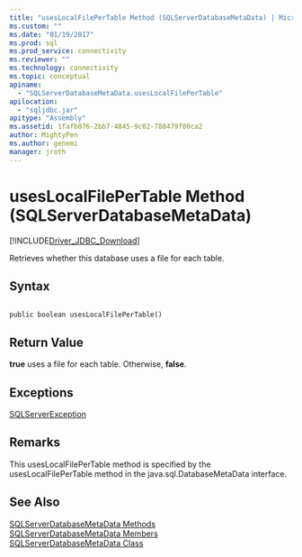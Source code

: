 ```yaml
---
title: "usesLocalFilePerTable Method (SQLServerDatabaseMetaData) | Microsoft Docs"
ms.custom: ""
ms.date: "01/19/2017"
ms.prod: sql
ms.prod_service: connectivity
ms.reviewer: ""
ms.technology: connectivity
ms.topic: conceptual
apiname: 
  - "SQLServerDatabaseMetaData.usesLocalFilePerTable"
apilocation: 
  - "sqljdbc.jar"
apitype: "Assembly"
ms.assetid: 1fafb076-2bb7-4845-9c02-788479f00ca2
author: MightyPen
ms.author: genemi
manager: jroth
---
```

# usesLocalFilePerTable Method (SQLServerDatabaseMetaData)
[!INCLUDE[Driver_JDBC_Download](../../../includes/driver_jdbc_download.md)]

  Retrieves whether this database uses a file for each table.  
  
## Syntax  
  
```  
  
public boolean usesLocalFilePerTable()  
```  
  
## Return Value  
 **true** uses a file for each table. Otherwise, **false**.  
  
## Exceptions  
 [SQLServerException](../../../connect/jdbc/reference/sqlserverexception-class.md)  
  
## Remarks  
 This usesLocalFilePerTable method is specified by the usesLocalFilePerTable method in the java.sql.DatabaseMetaData interface.  
  
## See Also  
 [SQLServerDatabaseMetaData Methods](../../../connect/jdbc/reference/sqlserverdatabasemetadata-methods.md)   
 [SQLServerDatabaseMetaData Members](../../../connect/jdbc/reference/sqlserverdatabasemetadata-members.md)   
 [SQLServerDatabaseMetaData Class](../../../connect/jdbc/reference/sqlserverdatabasemetadata-class.md)  
  
  
